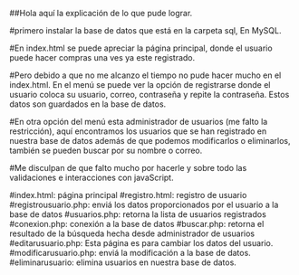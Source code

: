 ##Hola aquí la explicación de lo que pude lograr.

#primero instalar la base de datos que está en la carpeta sql, En MySQL.

#En index.html se puede apreciar la página principal, donde el usuario puede hacer compras una ves ya este registrado.

#Pero debido a que no me alcanzo el tiempo no pude hacer mucho en el index.html. En el menú se puede ver la opción de registrarse donde el usuario coloca su usuario, correo, contraseña y repite la contraseña. Estos datos son guardados en la base de datos.

#En otra opción del menú esta administrador de usuarios (me falto la restricción), aquí encontramos los usuarios que se han registrado en nuestra base de datos además de que podemos modificarlos o eliminarlos, también se pueden buscar por su nombre o correo.

#Me disculpan de que falto mucho por hacerle y sobre todo las validaciones e interacciones con javaScript.

#index.html: página principal
#registro.html: registro de usuario
#registrousuario.php: enviá los datos proporcionados por el usuario a la base de datos
#usuarios.php: retorna la lista de usuarios registrados
#conexion.php: conexión a la base de datos
#buscar.php: retorna el resultado de la búsqueda hecha desde administrador de usuarios
#editarusuario.php: Esta página es para cambiar los datos del usuario.
#modificarusuario.php: enviá la modificación a la base de datos.
#eliminarusuario: elimina usuarios en nuestra base de datos.